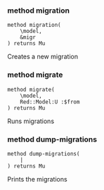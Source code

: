 ### method migration

```perl6
method migration(
    \model,
    &migr
) returns Mu
```

Creates a new migration

### method migrate

```perl6
method migrate(
    \model,
    Red::Model:U :$from
) returns Mu
```

Runs migrations

### method dump-migrations

```perl6
method dump-migrations(
    |
) returns Mu
```

Prints the migrations

